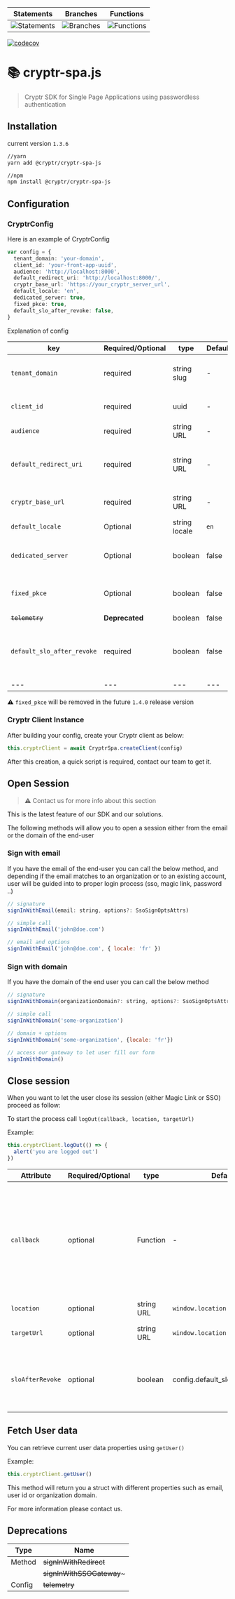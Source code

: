 | Statements                                                                                 | Branches                                                                          | Functions                                                                                |
| ------------------------------------------------------------------------------------------ | --------------------------------------------------------------------------------- | ---------------------------------------------------------------------------------------- |
| ![Statements](https://img.shields.io/badge/statements-93.88%25-brightgreen.svg?style=flat) | ![Branches](https://img.shields.io/badge/branches-82.85%25-yellow.svg?style=flat) | ![Functions](https://img.shields.io/badge/functions-94.08%25-brightgreen.svg?style=flat) |

[![codecov](https://codecov.io/gh/cryptr-auth/cryptr-spa-js/branch/master/graph/badge.svg?token=F21AODGJM4)](https://codecov.io/gh/cryptr-auth/cryptr-spa-js)

# 📚 cryptr-spa.js

> Cryptr SDK for Single Page Applications using passwordless authentication

## Installation

current version `1.3.6`

```bash
//yarn
yarn add @cryptr/cryptr-spa-js

//npm
npm install @cryptr/cryptr-spa-js
```

## Configuration

### CryptrConfig

Here is an example of CryptrConfig

```typescript
var config = {
  tenant_domain: 'your-domain',
  client_id: 'your-front-app-uuid',
  audience: 'http://localhost:8000',
  default_redirect_uri: 'http://localhost:8000/',
  cryptr_base_url: 'https://your_cryptr_server_url',
  default_locale: 'en',
  dedicated_server: true,
  fixed_pkce: true,
  default_slo_after_revoke: false,
}
```

Explanation of config

| key                        | Required/Optional | type          | Default | Description                                                              |
| -------------------------- | ----------------- | ------------- | ------- | ------------------------------------------------------------------------ |
| `tenant_domain`            | required          | string slug   | -       | Reference to your company entity                                         |
| `client_id`                | required          | uuid          | -       | Reference to your front app id                                           |
| `audience`                 | required          | string URL    | -       | Root URL of your front app                                               |
| `default_redirect_uri`     | required          | string URL    | -       | Desired redirection URL after authentication process                     |
| `cryptr_base_url`          | required          | string URL    | -       | URL of your Cryptr service                                               |
| `default_locale`           | Optional          | string locale | `en`    | -                                                                        |
| `dedicated_server`         | Optional          | boolean       | false   | Contact Cryptr Team to set properly                                      |
| `fixed_pkce`               | Optional          | boolean       | false   | Contact Cryptr Team to set properly                                      |
| ~~`telemetry`~~            | **Deprecated**    | boolean       | false   | -                                                                        |
| `default_slo_after_revoke` | required          | boolean       | false   | Set to `true`to always proceed SLO while logging out from an SSO session |
| ---                        | ---               | ---           | ---     | ---                                                                      |

⚠️ `fixed_pkce` will be removed in the future `1.4.0` release version

### Cryptr Client Instance

After building your config, create your Cryptr client as below:

```js
this.cryptrClient = await CryptrSpa.createClient(config)
```

After this creation, a quick script is required, contact our team to get it.

## Open Session

> ⚠️ Contact us for more info about this section

This is the latest feature of our SDK and our solutions.

The following methods will allow you to open a session either from the email or the domain of the end-user

### Sign with email

If you have the email of the end-user you can call the below method, and depending if the email matches to an organization or to an existing account, user will be guided into to proper login process (sso, magic link, password ..)

```js
// signature
signInWithEmail(email: string, options?: SsoSignOptsAttrs)

// simple call
signInWithEmail('john@doe.com')

// email and options
signInWithEmail('john@doe.com', { locale: 'fr' })
```

### Sign with domain

If you have the domain of the end user you can call the below method

```js
// signature
signInWithDomain(organizationDomain?: string, options?: SsoSignOptsAttrs)

// simple call
signInWithDomain('some-organization')

// domain + options
signInWithDomain('some-organization', {locale: 'fr'})

// access our gateway to let user fill our form
signInWithDomain()
```

## Close session

When you want to let the user close its session (either Magic Link or SSO) proceed as follow:

To start the process call `logOut(callback, location, targetUrl)`

Example:

```js
this.cryptrClient.logOut(() => {
  alert('you are logged out')
})
```

| Attribute        | Required/Optional | type       | Default                         | Description                                                                                                        |
| ---------------- | ----------------- | ---------- | ------------------------------- | ------------------------------------------------------------------------------------------------------------------ |
| `callback`       | optional          | Function   | -                               | Process to be called after log out process, ⚠️ Only available in Magic link process due to Redirect process in SSO |
| `location`       | optional          | string URL | `window.location`               | Current location                                                                                                   |
| `targetUrl`      | optional          | string URL | `window.location.href`          | URL after Log out process                                                                                          |
| `sloAfterRevoke` | optional          | boolean    | config.default_slo_after_revoke | define if SLO has to be processed after session removal                                                            |

## Fetch User data

You can retrieve current user data properties using `getUser()`

Example:

```js
this.cryptrClient.getUser()
```

This method will return you a struct with different properties such as email, user id or organization domain.

For more information please contact us.

## Deprecations

| Type   | Name                      |
| ------ | ------------------------- |
| Method | ~~signInWithRedirect~~    |
|        | ~~signInWithSSOGateway~~~ |
| Config | ~~telemetry~~             |
